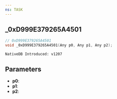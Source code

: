 ```yaml
---
ns: TASK
---
```

## _0xD999E379265A4501

```c
// 0xD999E379265A4501
void _0xD999E379265A4501(Any p0, Any p1, Any p2);
```

```
NativeDB Introduced: v1207
```

## Parameters
* **p0**:
* **p1**:
* **p2**:
